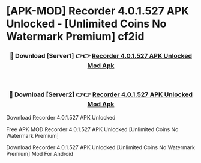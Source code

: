 # [APK-MOD] Recorder 4.0.1.527 APK Unlocked - [Unlimited Coins No Watermark Premium] cf2id



<div align="center">
<h3>🔴 Download [Server1] 👉👉 <a href="https://momento.my/?title=Recorder_4.0.1.527_APK_Unlocked">Recorder 4.0.1.527 APK Unlocked Mod Apk</a></h3><br>

<h3>🔴 Download [Server2] 👉👉 <a href="https://momento.my/?title=Recorder_4.0.1.527_APK_Unlocked">Recorder 4.0.1.527 APK Unlocked Mod Apk</a></h3>
</div>



Download Recorder 4.0.1.527 APK Unlocked 

Free APK MOD Recorder 4.0.1.527 APK Unlocked [Unlimited Coins No Watermark Premium]

Download Recorder 4.0.1.527 APK Unlocked [Unlimited Coins No Watermark Premium] Mod For Android
